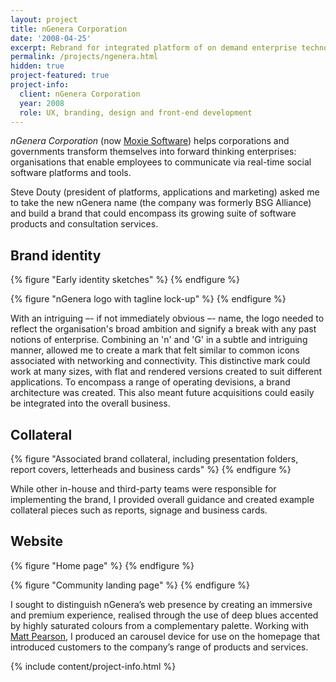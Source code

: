 ```yaml
---
layout: project
title: nGenera Corporation
date: '2008-04-25'
excerpt: Rebrand for integrated platform of on demand enterprise technology.
permalink: /projects/ngenera.html
hidden: true
project-featured: true
project-info:
  client: nGenera Corporation
  year: 2008
  role: UX, branding, design and front-end development
---
```

_nGenera Corporation_ (now [Moxie Software][1])  helps corporations and governments transform themselves into forward thinking enterprises: organisations that enable employees to communicate via real-time social software platforms and tools.

Steve Douty (president of platforms, applications and marketing) asked me to take the new nGenera name (the company was formerly BSG Alliance) and build a brand that could encompass its growing suite of software products and consultation services.

## Brand identity
{% figure "Early identity sketches" %}
{% endfigure %}

{% figure "nGenera logo with tagline lock-up" %}
{% endfigure %}

With an intriguing –- if not immediately obvious –- name, the logo needed to reflect the organisation's broad ambition and signify a break with any past notions of enterprise. Combining an 'n' and 'G' in a subtle and intriguing manner, allowed me to create a mark that felt similar to common icons associated with networking and connectivity. This distinctive mark could work at many sizes, with flat and rendered versions created to suit different applications. To encompass a range of operating devisions, a brand architecture was created. This also meant future acquisitions could easily be integrated into the overall business.

## Collateral
{% figure "Associated brand collateral, including presentation folders, report covers, letterheads and business cards" %}
{% endfigure %}

While other in-house and third-party teams were responsible for implementing the brand, I provided overall guidance and created example collateral pieces such as reports, signage and business cards.

## Website
{% figure "Home page" %}
{% endfigure %}

{% figure "Community landing page" %}
{% endfigure %}

I sought to distinguish nGenera’s web presence by creating an immersive and premium experience, realised through the use of deep blues accented by highly saturated colours from a complementary palette. Working with [Matt Pearson][2], I produced an carousel device for use on the homepage that introduced customers to the company’s range of products and services.

{% include content/project-info.html %}

[1]: http://www.moxiesoft.com/
[2]: http://zenbullets.com/
[3]: http://zenbullets.com/actionscripter/blog/?p=144
